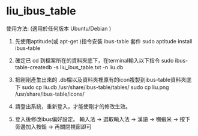 liu_ibus_table
==============

使用方法: (適用於任何版本 Ubuntu/Debian )

1. 先使用aptitude(或 apt-get )指令安裝 ibus-table 套件
        sudo aptitude install ibus-table

2. 確定已 cd 到檔案所在的資料夾底下，在terminal輸入以下指令
        sudo ibus-table-createdb -s liu_ibus_table.txt -n liu.db

3. 把剛剛產生出來的 .db檔以及資料夾裡原有的icon複製到ibus-table資料夾底下
        sudo cp liu.db /usr/share/ibus-table/tables/
        sudo cp liu.png /usr/share/ibus-table/icons/

4. 請登出系統，重新登入，才能使剛才的修改生效。

5. 登入後修改ibus偏好設定。
   輸入法 -> 選取輸入法 -> 漢語 -> 嘸蝦米
   -> 按下旁邊加入按鈕 -> 再關閉視窗即可
